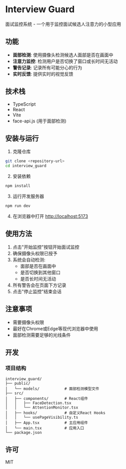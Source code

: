 # Interview Guard

面试监控系统 - 一个用于监控面试候选人注意力的小型应用

## 功能

- **面部检测**: 使用摄像头检测候选人面部是否在画面中
- **注意力监控**: 检测用户是否切换了窗口或长时间无活动
- **警告记录**: 记录所有可能分心的行为
- **实时反馈**: 提供实时的视觉反馈

## 技术栈

- TypeScript
- React
- Vite
- face-api.js (用于面部检测)

## 安装与运行

1. 克隆仓库
```bash
git clone <repository-url>
cd interview_guard
```

2. 安装依赖
```bash
npm install
```

3. 运行开发服务器
```bash
npm run dev
```

4. 在浏览器中打开 [http://localhost:5173](http://localhost:5173)

## 使用方法

1. 点击"开始监控"按钮开始面试监控
2. 确保摄像头权限已授予
3. 系统会自动检测:
   - 面部是否在画面中
   - 是否切换到其他窗口
   - 是否长时间无活动
4. 所有警告会在页面下方记录
5. 点击"停止监控"结束会话

## 注意事项

- 需要摄像头权限
- 最好在Chrome或Edge等现代浏览器中使用
- 面部检测需要足够的光线条件

## 开发

### 项目结构

```
interview_guard/
├── public/
│   └── models/           # 面部检测模型文件
├── src/
│   ├── components/       # React组件
│   │   ├── FaceDetection.tsx
│   │   └── AttentionMonitor.tsx
│   ├── hooks/            # 自定义React Hooks
│   │   └── usePageVisibility.ts
│   ├── App.tsx           # 主应用组件
│   └── main.tsx          # 应用入口
└── package.json
```

## 许可

MIT
